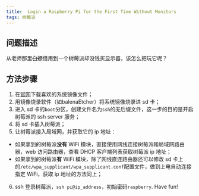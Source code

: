 ```yaml
---
title:  Login a Raspberry Pi for the First Time Without Monitors
tags: 树莓派
---
```


## 问题描述
从老师那里~~白嫖~~借用到一个树莓派却没钱买显示器，该怎么把玩它呢？
<!--more-->
## 方法步骤
1. 在[官网](https://www.raspberrypi.org/downloads/)下载喜欢的系统镜像文件；
2. 用镜像烧录软件（如balenaEtcher）将系统镜像烧录进 sd 卡；
3. 进入 sd 卡的`boot`分区，创建文件名为`ssh`的无后缀文件，这一步的目的是开启树莓派的 ssh server 服务；
4. 将 sd 卡插入树莓派；
5. 让树莓派接入局域网，并获取它的 ip 地址：
  * 如果拿到的树莓派**没有** WiFi 模块，直接使用网线连接树莓派和局域网路由器，web 访问路由器，查看 DHCP 客户端列表获取树莓派 ip 地址；
  * 如果拿到的树莓派**有** WiFi 模块，除了网线直连路由器还可以修改 sd 卡上的`/etc/wpa_supplicant/wpa_supplicant.conf`配置文件，做到上电自动连接指定 WiFi，获取 ip 地址的方法同上；
6. ssh 登录树莓派，`ssh pi@ip_address`，初始密码`raspberry`. Have fun!